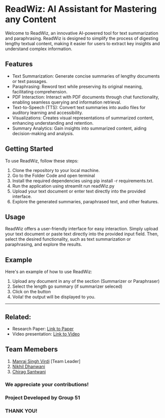<h1>ReadWiz: AI Assistant for Mastering any Content</h1>

<p>Welcome to ReadWiz, an innovative AI-powered tool for text summarization and paraphrasing. ReadWiz is designed to simplify the process of digesting lengthy textual content, making it easier for users to extract key insights and understand complex information.</p>

<h2>Features</h2>
<ul>
  <li>Text Summarization: Generate concise summaries of lengthy documents or text passages.</li>
  <li>Paraphrasing: Reword text while preserving its original meaning, facilitating comprehension.</li>
  <li>PDF Interaction: Interact with PDF documents through chat functionality, enabling seamless querying and information retrieval.</li>
  <li>Text-to-Speech (TTS): Convert text summaries into audio files for auditory learning and accessibility.</li>
  <li>Visualizations: Creates visual representations of summarized content, enhancing understanding and retention.</li>
  <li>Summary Analytics: Gain insights into summarized content, aiding decision-making and analysis.</li>
</ul>

<h2>Getting Started</h2>
<p>To use ReadWiz, follow these steps:</p>
<ol>
  <li>Clone the repository to your local machine.</li>
  <li>Go to the Folder Code and open terminal</li>
  <li>Install the required dependencies using pip install -r requirements.txt.</li>
  <li>Run the application using streamlit run readWiz.py</li>
  <li>Upload your text document or enter text directly into the provided interface.</li>
  <li>Explore the generated summaries, paraphrased text, and other features.</li>
</ol>

<h2>Usage</h2>
<p>ReadWiz offers a user-friendly interface for easy interaction. Simply upload your text document or paste text directly into the provided input field. Then, select the desired functionality, such as text summarization or paraphrasing, and explore the results.</p>

<h2>Example</h2>
Here's an example of how to use ReadWiz:
<ol>
  <li>Upload any document in any of the section (Summarizer or Paraphraser)</li>
  <li>Select the length go summary (if summarizer seleced)</li>
  <li>Click on the button</li>
  <li>Voila! the output will be displayed to you.</li>
</ol>
<hr>

<h2>Related:</h2>
<ul>
  <li>Research Paper: <a href="https://drive.google.com/file/d/14UtjkH76RGBLpO8zYq9CHuz4hPNaSUZD/view?usp=sharing">Link to Paper</a></li>
  <li>Video presentation: <a href="https://drive.google.com/file/d/1zoagQHQTJTbjHZiIWg9U3f7h7DrKMT4L/view?usp=sharing">Link to Video</a></li>
</ul>

<h2>Team Memebers</h2>
<ol>
  <li><a href="https://github.com/Manraj29">Manraj Singh Virdi</a> [Team Leader]</li>
  <li><a href="">Nikhil Dhanwani</a></li>
  <li><a href="">Chirag Santwani</a></li>
</ol>
<h3>We appreciate your contributions!</h3>
<h3>Project Developed by Group 51</h3>
<h3>THANK YOU!</h3>
